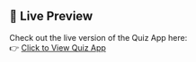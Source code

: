 ## 🚀 Live Preview

Check out the live version of the Quiz App here:  
👉 [Click to View Quiz App](https://themededits.github.io/Designer-Dashboard/)
